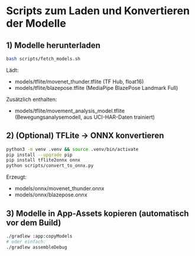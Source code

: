 # Scripts zum Laden und Konvertieren der Modelle

## 1) Modelle herunterladen
```bash
bash scripts/fetch_models.sh
```
Lädt:
- models/tflite/movenet_thunder.tflite (TF Hub, float16)
- models/tflite/blazepose.tflite (MediaPipe BlazePose Landmark Full)

Zusätzlich enthalten:
- models/tflite/movement_analysis_model.tflite (Bewegungsanalysemodell, aus UCI-HAR-Daten trainiert)

## 2) (Optional) TFLite -> ONNX konvertieren
```bash
python3 -m venv .venv && source .venv/bin/activate
pip install --upgrade pip
pip install tflite2onnx onnx
python scripts/convert_to_onnx.py
```
Erzeugt:
- models/onnx/movenet_thunder.onnx
- models/onnx/blazepose.onnx

## 3) Modelle in App-Assets kopieren (automatisch vor dem Build)
```bash
./gradlew :app:copyModels
# oder einfach:
./gradlew assembleDebug
```